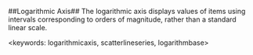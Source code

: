 ##Logarithmic Axis##
The logarithmic axis displays values of items using intervals corresponding to orders of magnitude, rather than a standard linear scale.

<keywords: logarithmicaxis, scatterlineseries, logarithmbase> 